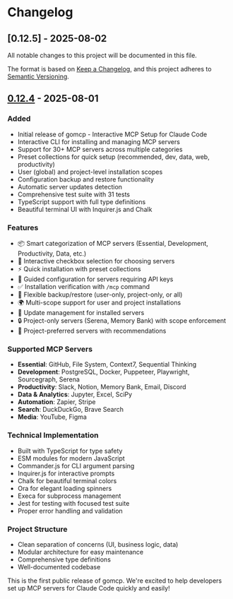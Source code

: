 # Changelog

## [0.12.5] - 2025-08-02


All notable changes to this project will be documented in this file.

The format is based on [Keep a Changelog](https://keepachangelog.com/en/1.0.0/),
and this project adheres to [Semantic Versioning](https://semver.org/spec/v2.0.0.html).

## [0.12.4] - 2025-08-01

### Added
- Initial release of gomcp - Interactive MCP Setup for Claude Code
- Interactive CLI for installing and managing MCP servers
- Support for 30+ MCP servers across multiple categories
- Preset collections for quick setup (recommended, dev, data, web, productivity)
- User (global) and project-level installation scopes
- Configuration backup and restore functionality
- Automatic server updates detection
- Comprehensive test suite with 31 tests
- TypeScript support with full type definitions
- Beautiful terminal UI with Inquirer.js and Chalk

### Features
- 📦 Smart categorization of MCP servers (Essential, Development, Productivity, Data, etc.)
- 🎯 Interactive checkbox selection for choosing servers
- ⚡ Quick installation with preset collections
- 🔧 Guided configuration for servers requiring API keys
- ✅ Installation verification with `/mcp` command
- 💾 Flexible backup/restore (user-only, project-only, or all)
- 🌍 Multi-scope support for user and project installations
- 🔄 Update management for installed servers
- 🔒 Project-only servers (Serena, Memory Bank) with scope enforcement
- 📁 Project-preferred servers with recommendations

### Supported MCP Servers
- **Essential**: GitHub, File System, Context7, Sequential Thinking
- **Development**: PostgreSQL, Docker, Puppeteer, Playwright, Sourcegraph, Serena
- **Productivity**: Slack, Notion, Memory Bank, Email, Discord
- **Data & Analytics**: Jupyter, Excel, SciPy
- **Automation**: Zapier, Stripe
- **Search**: DuckDuckGo, Brave Search
- **Media**: YouTube, Figma

### Technical Implementation
- Built with TypeScript for type safety
- ESM modules for modern JavaScript
- Commander.js for CLI argument parsing
- Inquirer.js for interactive prompts
- Chalk for beautiful terminal colors
- Ora for elegant loading spinners
- Execa for subprocess management
- Jest for testing with focused test suite
- Proper error handling and validation

### Project Structure
- Clean separation of concerns (UI, business logic, data)
- Modular architecture for easy maintenance
- Comprehensive type definitions
- Well-documented codebase

This is the first public release of gomcp. We're excited to help developers set up MCP servers for Claude Code quickly and easily!

[0.12.4]: https://github.com/coolwithyou/gomcp/releases/tag/v0.12.4